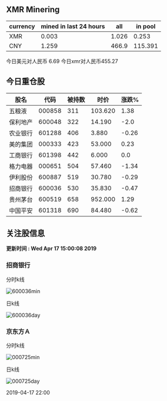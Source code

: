 ## XMR Minering

|currency|mined in last 24 hours|all|in pool|
|---|---|---|---|
|XMR|0.003|1.026|0.253|
|CNY|1.259|466.9|115.391|

今日美元对人民币 6.69	今日xmr对人民币455.27


## 今日重仓股 

|股名|代码|被持数|时价|涨跌%|
|---|---|---|---|---|
|五粮液|000858|311|103.620|1.38|
|保利地产|600048|322|14.190|-2.0|
|农业银行|601288|406|3.880|-0.26|
|美的集团|000333|423|53.000|0.23|
|工商银行|601398|442|6.000|0.0|
|格力电器|000651|504|57.460|-1.34|
|伊利股份|600887|519|30.780|-0.29|
|招商银行|600036|530|35.830|-0.47|
|贵州茅台|600519|658|952.000|1.29|
|中国平安|601318|690|84.480|-0.62|

## 关注股信息
**更新时间 : Wed Apr 17 15:00:08 2019**
### 招商银行 
分时k线

![600036min](http://image.sinajs.cn/newchart/min/n/sh600036.gif)

日k线

![600036day](http://image.sinajs.cn/newchart/daily/n/sh600036.gif)

### 京东方Ａ 
分时k线

![000725min](http://image.sinajs.cn/newchart/min/n/sz000725.gif)

日k线

![000725day](http://image.sinajs.cn/newchart/daily/n/sz000725.gif)

2019-04-17 22:00